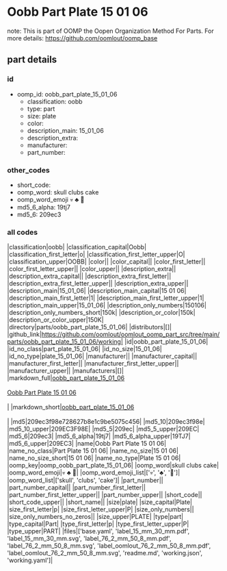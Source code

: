 # Oobb Part Plate 15 01 06  

note: This is part of OOMP the Oopen Organization Method For Parts. For more details: https://github.com/oomlout/oomp_base

##  part details





### id
* oomp_id: oobb_part_plate_15_01_06
  * classification: oobb
  * type: part
  * size: plate
  * color: 
  * description_main: 15_01_06
  * description_extra: 
  * manufacturer: 
  * part_number: 

### other_codes
* short_code: 
* oomp_word: skull clubs cake
* oomp_word_emoji :skull: :clubs: :cake:
* md5_6_alpha: 19tj7
* md5_6: 209ec3

### all codes 
|classification|oobb|
|classification_capital|Oobb|
|classification_first_letter|o|
|classification_first_letter_upper|O|
|classification_upper|OOBB|
|color||
|color_capital||
|color_first_letter||
|color_first_letter_upper||
|color_upper||
|description_extra||
|description_extra_capital||
|description_extra_first_letter||
|description_extra_first_letter_upper||
|description_extra_upper||
|description_main|15_01_06|
|description_main_capital|15 01 06|
|description_main_first_letter|1|
|description_main_first_letter_upper|1|
|description_main_upper|15_01_06|
|description_only_numbers|150106|
|description_only_numbers_short|150k|
|description_or_color|150k|
|description_or_color_upper|150K|
|directory|parts/oobb_part_plate_15_01_06|
|distributors|[]|
|github_link|https://github.com/oomlout/oomlout_oomp_part_src/tree/main/parts/oobb_part_plate_15_01_06/working|
|id|oobb_part_plate_15_01_06|
|id_no_class|part_plate_15_01_06|
|id_no_size|15_01_06|
|id_no_type|plate_15_01_06|
|manufacturer||
|manufacturer_capital||
|manufacturer_first_letter||
|manufacturer_first_letter_upper||
|manufacturer_upper||
|manufacturers|[]|
|markdown_full|[oobb_part_plate_15_01_06](https://github.com/oomlout/oomlout_oomp_part_src/tree/main/parts/oobb_part_plate_15_01_06/working)<br>[](https://github.com/oomlout/oomlout_oomp_part_src/tree/main/parts/oobb_part_plate_15_01_06/working)<br>[Oobb Part Plate 15 01 06](https://github.com/oomlout/oomlout_oomp_part_src/tree/main/parts/oobb_part_plate_15_01_06/working)<br><br>|
|markdown_short|[oobb_part_plate_15_01_06](https://github.com/oomlout/oomlout_oomp_part_src/tree/main/parts/oobb_part_plate_15_01_06/working)<br><br>|
|md5|209ec3f98e728627b8e1c9be5075c456|
|md5_10|209ec3f98e|
|md5_10_upper|209EC3F98E|
|md5_5|209ec|
|md5_5_upper|209EC|
|md5_6|209ec3|
|md5_6_alpha|19tj7|
|md5_6_alpha_upper|19TJ7|
|md5_6_upper|209EC3|
|name|Oobb Part Plate 15 01 06|
|name_no_class|Part Plate 15 01 06|
|name_no_size|15 01 06|
|name_no_size_short|15 01 06|
|name_no_type|Plate 15 01 06|
|oomp_key|oomp_oobb_part_plate_15_01_06|
|oomp_word|skull clubs cake|
|oomp_word_emoji|:skull: :clubs: :cake:|
|oomp_word_emoji_list|[':skull:', ':clubs:', ':cake:']|
|oomp_word_list|['skull', 'clubs', 'cake']|
|part_number||
|part_number_capital||
|part_number_first_letter||
|part_number_first_letter_upper||
|part_number_upper||
|short_code||
|short_code_upper||
|short_name||
|size|plate|
|size_capital|Plate|
|size_first_letter|p|
|size_first_letter_upper|P|
|size_only_numbers||
|size_only_numbers_no_zeros||
|size_upper|PLATE|
|type|part|
|type_capital|Part|
|type_first_letter|p|
|type_first_letter_upper|P|
|type_upper|PART|
|files|['base.yaml', 'label_15_mm_30_mm.pdf', 'label_15_mm_30_mm.svg', 'label_76_2_mm_50_8_mm.pdf', 'label_76_2_mm_50_8_mm.svg', 'label_oomlout_76_2_mm_50_8_mm.pdf', 'label_oomlout_76_2_mm_50_8_mm.svg', 'readme.md', 'working.json', 'working.yaml']|
